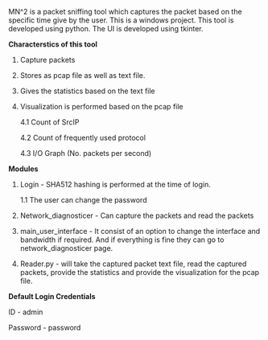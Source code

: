 MN^2 is a packet sniffing tool which captures the packet based on the specific time give by the user.
This is a windows project. This tool is developed using python. The UI is developed using tkinter.

**Characterstics of this tool**
1. Capture packets
2. Stores as pcap file as well as text file.
3. Gives the statistics based on the text file
4. Visualization is performed based on the pcap file

    4.1 Count of SrcIP
     
    4.2 Count of frequently used protocol
    
    4.3 I/O Graph (No. packets per second)

**Modules**
1. Login - SHA512 hashing is performed at the time of login.
    
    1.1 The user can change the password
    
2. Network_diagnosticer - Can capture the packets and read the packets
3. main_user_interface - It consist of an option to change the interface and bandwidth if required. And if everything is fine they can go to network_diagnosticer page.
4. Reader.py - will take the captured packet text file, read the captured packets, provide the statistics and provide the visualization for the pcap file.

**Default Login Credentials**

ID - admin

Password - password

  
    